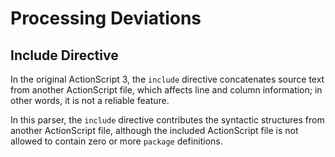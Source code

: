 # Processing Deviations

## Include Directive

In the original ActionScript 3, the `include` directive concatenates source text from another ActionScript file, which affects line and column information; in other words, it is not a reliable feature.

In this parser, the `include` directive contributes the syntactic structures from another ActionScript file, although the included ActionScript file is not allowed to contain zero or more `package` definitions.